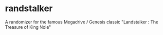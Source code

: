 # randstalker
A randomizer for the famous Megadrive / Genesis classic "Landstalker : The Treasure of King Nole"
